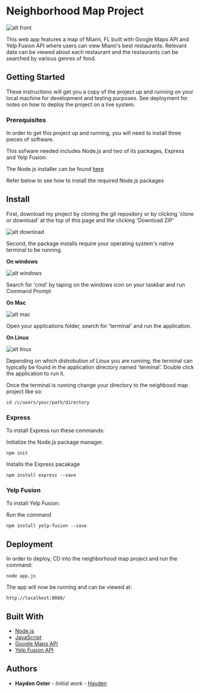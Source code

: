 # Neighborhood Map Project

![alt front](https://image.ibb.co/g27H35/Mbest.png)

This web app features a map of Miami, FL built with Google Maps API and Yelp Fusion API where users can view Miami's best restaurants. Relevant data can be viewed about each restaurant and the restaurants can be searched by various genres of food.

## Getting Started

These instructions will get you a copy of the project up and running on your local machine for development and testing purposes. See deployment for notes on how to deploy the project on a live system.

### Prerequisites

In order to get this project up and running, you will need to install three pieces of software.

This sofware needed includes Node.js and two of its packages, Express and Yelp Fusion.

The Node.js installer can be found [here](https://nodejs.org/en/download/)

Refer below to see how to install the required Node.js packages

## Install

First, download my project by cloning the git repository or by clicking 'clone or download' at the top of this page and the clicking 'Download ZIP'

![alt download](https://image.ibb.co/e3P8Ak/downloadz.png)

Second, the package installs require your operating system's native terminal to be running.

**On windows**

![alt windows](https://image.ibb.co/kRi1Vk/Wcmd.png)

Search for 'cmd' by taping on the windows icon on your taskbar and run Command Prompt

**On Mac**

![alt mac](http://blog.teamtreehouse.com/wp-content/uploads/2012/09/Screen-Shot-2012-09-25-at-12.57.00-PM.png)

Open your applications folder, search for 'terminal' and run the application.

**On Linux**

![alt linux](http://techjobsacademy.com/images/Terminal_icon.png)

Depending on which distrobution of Linux you are running, the terminal can typically be found in the application directory named 'terminal'. Double click the application to run it.

Once the terminal is running change your directory to the neighbood map project like so:

```
cd /c/users/your/path/directory
```

### Express

To install Express run these commands:

Initialize the Node.js package manager.
```
npm init
```
Installs the Express pacakage
```
npm install express --save
```

### Yelp Fusion

To install Yelp Fusion:

Run the command
```
npm install yelp-fusion --save
```

## Deployment

In order to deploy, CD into the neighborhood map project and run the command:
```
node app.js
```

The app will now be running and can be viewed at:
```
http://localhost:8080/
```

## Built With

* [Node.js](https://nodejs.org/en/)
* [JavaScript](https://www.javascript.com/)
* [Google Maps API](https://developers.google.com/maps/)
* [Yelp Fusion API](https://www.yelp.com/developers)

## Authors

* **Hayden Oster** - *Initial work* - [Hayden](https://github.com/Hayden94)
